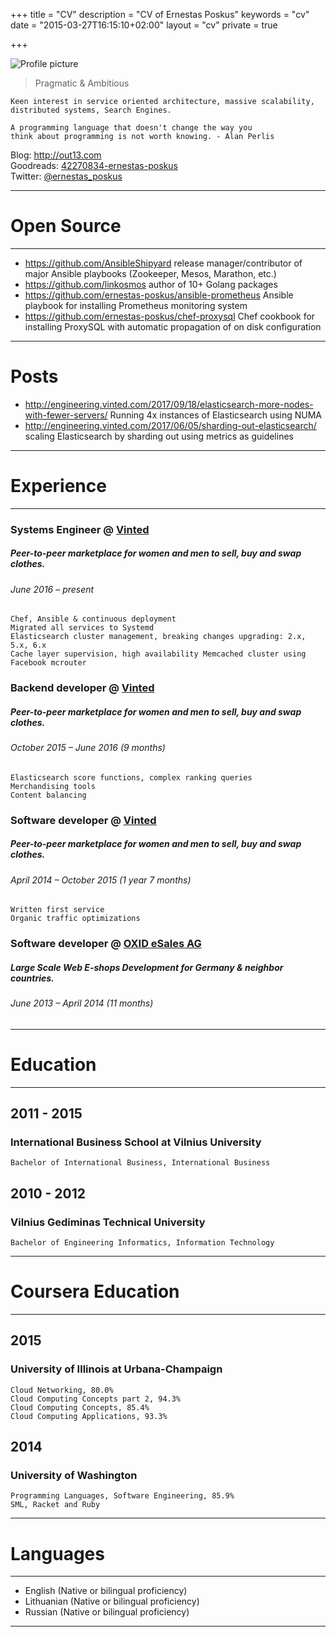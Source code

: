 +++
title = "CV"
description = "CV of Ernestas Poskus"
keywords = "cv"
date = "2015-03-27T16:15:10+02:00"
layout = "cv"
private = true

+++

![Profile picture](/images/profile.jpeg)

> Pragmatic & Ambitious

```
Keen interest in service oriented architecture, massive scalability,
distributed systems, Search Engines.
```

```
A programming language that doesn't change the way you
think about programming is not worth knowing. - Alan Perlis
```

Blog: <a href="http://out13.com">http://out13.com</a><br />
Goodreads: <a href="https://www.goodreads.com/user/show/42270834-ernestas-poskus">42270834-ernestas-poskus</a><br />
Twitter: <a href="https://twitter.com/ernestas_poskus">@ernestas_poskus</a>

---------

# <a name="open_source">Open Source</a>

---------

- https://github.com/AnsibleShipyard release manager/contributor of major Ansible playbooks (Zookeeper, Mesos, Marathon, etc.)
- https://github.com/linkosmos author of 10+ Golang packages
- https://github.com/ernestas-poskus/ansible-prometheus Ansible playbook for installing Prometheus monitoring system
- https://github.com/ernestas-poskus/chef-proxysql Chef cookbook for installing ProxySQL with automatic propagation of on disk configuration

---------

# <a name="Posts">Posts</a>

- http://engineering.vinted.com/2017/09/18/elasticsearch-more-nodes-with-fewer-servers/ Running 4x instances of Elasticsearch using NUMA
- http://engineering.vinted.com/2017/06/05/sharding-out-elasticsearch/ scaling Elasticsearch by sharding out using metrics as guidelines

---------

# <a name="experience">Experience</a>

---------

### Systems Engineer @ [Vinted](http://vinted.com/)
##### Peer-to-peer marketplace for women and men to sell, buy and swap clothes.
###### June 2016 – present

```
Chef, Ansible & continuous deployment
Migrated all services to Systemd
Elasticsearch cluster management, breaking changes upgrading: 2.x, 5.x, 6.x
Cache layer supervision, high availability Memcached cluster using Facebook mcrouter
```

### Backend developer @ [Vinted](http://vinted.com/)
##### Peer-to-peer marketplace for women and men to sell, buy and swap clothes.
###### October 2015 – June 2016 (9 months)

```
Elasticsearch score functions, complex ranking queries
Merchandising tools
Content balancing
```

### Software developer @ [Vinted](http://vinted.com/)
##### Peer-to-peer marketplace for women and men to sell, buy and swap clothes.
###### April 2014 – October 2015 (1 year 7 months)

```
Written first service
Organic traffic optimizations
```

### Software developer @ [OXID eSales AG](https://www.oxid-esales.com/)
##### Large Scale Web E-shops Development for Germany & neighbor countries.
###### June 2013 – April 2014 (11 months)

---------

# <a name="education">Education</a>

---------

## 2011 - 2015

### International Business School at Vilnius University

```
Bachelor of International Business, International Business
```

## 2010 - 2012

### Vilnius Gediminas Technical University
```
Bachelor of Engineering Informatics, Information Technology
```

---------

# <a name="coursera-education">Coursera Education</a>

---------

## 2015

### University of Illinois at Urbana-Champaign

```
Cloud Networking, 80.0%
Cloud Computing Concepts part 2, 94.3%
Cloud Computing Concepts, 85.4%
Cloud Computing Applications, 93.3%
```

## 2014

### University of Washington

```
Programming Languages, Software Engineering, 85.9%
SML, Racket and Ruby
```

---------

# <a name="languages">Languages</a>

---------

- English (Native or bilingual proficiency)
- Lithuanian (Native or bilingual proficiency)
- Russian (Native or bilingual proficiency)

---------
